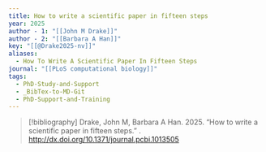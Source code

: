 ```yaml
---
title: How to write a scientific paper in fifteen steps
year: 2025
author - 1: "[[John M Drake]]"
author - 2: "[[Barbara A Han]]"
key: "[[@Drake2025-nv]]"
aliases:
  - How To Write A Scientific Paper In Fifteen Steps
journal: "[[PLoS computational biology]]"
tags:
  - PhD-Study-and-Support
  - _BibTex-to-MD-Git
  - PhD-Support-and-Training
---
```


> [!bibliography]
> Drake, John M, Barbara A Han. 2025. “How to write a scientific paper in fifteen steps.” . http://dx.doi.org/10.1371/journal.pcbi.1013505